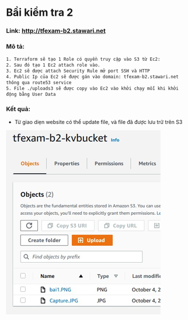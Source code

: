 
# Bầi kiểm tra 2


### Link: http://tfexam-b2.stawari.net


### Mô tả: 
    1. Terraform sẽ tạo 1 Role có quyền truy cập vào S3 từ Ec2: 
    2. Sau đó tạo 1 Ec2 attach role vào.
    3. Ec2 sẽ được attach Security Rule mở port SSH và HTTP
    4. Public Ip của Ec2 sẽ được gán vào domain: tfexam-b2.stawari.net thông qua route53 service
    5. File ./uploads3 sẽ được copy vào Ec2 vào khởi chạy mỗi khi khởi động bằng User Data

### Kết quả:
- Từ giao diẹn website có thể update file, và file đã được lưu trữ trên S3

![](resource/bai2.jpg)

